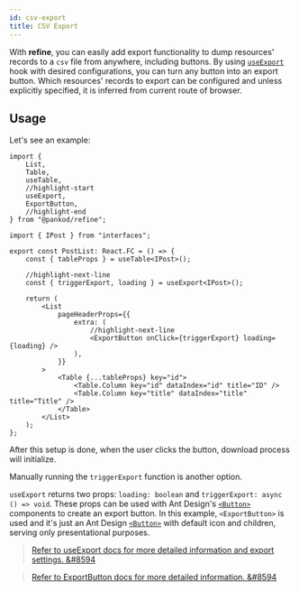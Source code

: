 ```yaml
---
id: csv-export
title: CSV Export
---
```


With **refine**, you can easily add export functionality to dump resources' records to a `csv` file from anywhere, including buttons. By using [`useExport`][useExport] hook with desired configurations, you can turn any button into an export button.  Which resources' records to export can be configured and unless explicitly specified, it is inferred from current route of browser.

## Usage

Let's see an example:

```tsx title="pages/posts/list.tsx"
import {
    List,
    Table,
    useTable,
    //highlight-start
    useExport,
    ExportButton,
    //highlight-end
} from "@pankod/refine";

import { IPost } from "interfaces";

export const PostList: React.FC = () => {
    const { tableProps } = useTable<IPost>();

    //highlight-next-line
    const { triggerExport, loading } = useExport<IPost>();

    return (
        <List
            pageHeaderProps={{
                extra: (
                    //highlight-next-line
                    <ExportButton onClick={triggerExport} loading={loading} />
                ),
            }}
        >
            <Table {...tableProps} key="id">
                <Table.Column key="id" dataIndex="id" title="ID" />
                <Table.Column key="title" dataIndex="title" title="Title" />
            </Table>
        </List>
    );
};

```

After this setup is done, when the user clicks the button, download process will initialize.

Manually running the `triggerExport` function is another option.

`useExport` returns two props: `loading: boolean` and `triggerExport: async () => void`. These props can be used with Ant Design's [`<Button>`][Button] components to create an export button. In this example, `<ExportButton>` is used and it's just an Ant Design [`<Button>`][Button] with default icon and children, serving only presentational purposes.

> [Refer to useExport docs for more detailed information and export settings. &#8594][useExport]

> [Refer to ExportButton docs for more detailed information. &#8594][ExportButton]

[Button]: https://ant.design/components/button/
[useExport]: api-references/hooks/import-export/useExport.md
[ExportButton]: api-references/components/buttons/export.md
